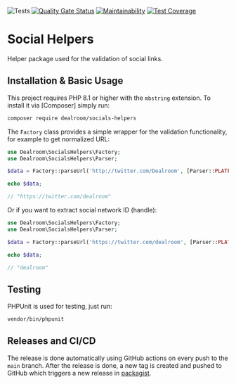 ![Tests](https://github.com/dealroom/socials-helpers/actions/workflows/main.yml/badge.svg)
[![Quality Gate Status](https://sonarcloud.io/api/project_badges/measure?project=dealroom_socials-helpers&metric=alert_status)](https://sonarcloud.io/summary/new_code?id=dealroom_socials-helpers)
[![Maintainability](https://api.codeclimate.com/v1/badges/5a5141b6860d07672bba/maintainability)](https://codeclimate.com/github/dealroom/socials-helpers/maintainability)
[![Test Coverage](https://api.codeclimate.com/v1/badges/5a5141b6860d07672bba/test_coverage)](https://codeclimate.com/github/dealroom/socials-helpers/test_coverage)

# Social Helpers

Helper package used for the validation of social links.

## Installation & Basic Usage

This project requires PHP 8.1 or higher with the `mbstring` extension.  To install it via [Composer] simply run:

``` bash
composer require dealroom/socials-helpers
```

The `Factory` class provides a simple wrapper for the validation functionality, for example to get normalized URL:

```php
use Dealroom\SocialsHelpers\Factory;
use Dealroom\SocialsHelpers\Parser;

$data = Factory::parseUrl('http://twitter.com/Dealroom', [Parser::PLATFORM_TWITTER])->getNormalizedUrl();

echo $data;

// "https://twitter.com/dealroom"
```

Or if you want to extract social network ID (handle):

```php
use Dealroom\SocialsHelpers\Factory;
use Dealroom\SocialsHelpers\Parser;

$data = Factory::parseUrl('https://twitter.com/dealroom', [Parser::PLATFORM_TWITTER])->getId();

echo $data;

// "dealroom"
```

## Testing

PHPUnit is used for testing, just run:

```bash
vendor/bin/phpunit
```

## Releases and CI/CD

The release is done automatically using GitHub actions on every push to the `main` branch.
After the release is done, a new tag is created and pushed to GitHub which triggers a new release in [packagist](https://packagist.org/).

